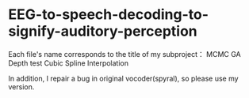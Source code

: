 # EEG-to-speech-decoding-to-signify-auditory-perception

Each file's name corresponds to the title of my subproject：
MCMC
GA
Depth test
Cubic Spline Interpolation

In addition, I repair a bug in original vocoder(spyral), so please use my version.
